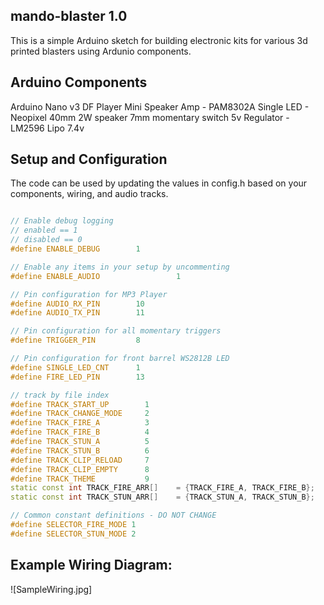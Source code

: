 ## mando-blaster 1.0
This is a simple Arduino sketch for building electronic kits for various 3d printed
blasters using Ardunio components.

## Arduino Components
Arduino Nano v3
DF Player Mini
Speaker Amp - PAM8302A
Single LED - Neopixel
40mm 2W speaker
7mm momentary switch
5v Regulator - LM2596
Lipo 7.4v


## Setup and Configuration
The code can be used by updating the values in config.h based on your components,
wiring, and audio tracks.

```c++   

// Enable debug logging
// enabled == 1
// disabled == 0
#define ENABLE_DEBUG        1

// Enable any items in your setup by uncommenting
#define ENABLE_AUDIO                 1

// Pin configuration for MP3 Player
#define AUDIO_RX_PIN        10
#define AUDIO_TX_PIN        11

// Pin configuration for all momentary triggers
#define TRIGGER_PIN         8

// Pin configuration for front barrel WS2812B LED
#define SINGLE_LED_CNT      1
#define FIRE_LED_PIN        13 

// track by file index
#define TRACK_START_UP        1
#define TRACK_CHANGE_MODE     2
#define TRACK_FIRE_A          3
#define TRACK_FIRE_B          4
#define TRACK_STUN_A          5
#define TRACK_STUN_B          6
#define TRACK_CLIP_RELOAD     7
#define TRACK_CLIP_EMPTY      8
#define TRACK_THEME           9
static const int TRACK_FIRE_ARR[]    = {TRACK_FIRE_A, TRACK_FIRE_B};
static const int TRACK_STUN_ARR[]    = {TRACK_STUN_A, TRACK_STUN_B};

// Common constant definitions - DO NOT CHANGE
#define SELECTOR_FIRE_MODE 1
#define SELECTOR_STUN_MODE 2
```

## Example Wiring Diagram:
![SampleWiring.jpg]

